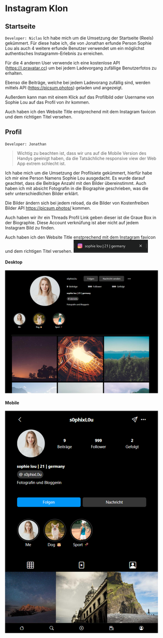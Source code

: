 # Instagram Klon

## Startseite
`Developer: Niclas`
Ich habe mich um die Umsetzung der Startseite (Reels) gekümmert. Für diese habe ich, die von Jonathan erfunde Person Sophie Lou als auch 4 weitere erfunde Benutzer verwendet um ein  möglichst authentisches Instagramm-Erlebnis zu erreichen. 

Für die 4 anderen User verwende ich eine kostenlose API (https://i.pravatar.cc) um bei jedem Ladevorgang zufällige Benutzerfotos zu erhalten. 

Ebenso die Beiträge, welche bei jedem Ladevorang zufällig sind, werden mittels API (https://picsum.photos) geladen und angezeigt.

Außerdem kann man mit einem Klick auf das Profilbild oder Username von Sophie Lou auf das Profil von ihr kommen.

Auch haben ich den Website Title enstprechend mit dem Instagram favicon und dem richtigen Titel versehen.

## Profil
`Developer: Jonathan`

> Wichtig zu beachten ist, dass wir uns auf die Mobile Version des Handys geeinigt haben, da die Tatsächliche responsive view der Web App extrem schlecht ist.


Ich habe mich um die Umsetzung der Profilsiete gekümmert, hierfür habe ich mir eine Person Namens Sophie Lou ausgedacht. Es wurde darauf geachtet, dass die Beiträge Anzahl mit den Bilder übereinstimmt. Auch haben ich mit absicht Fotografin in die Biographie geschrieben, was die sehr unterschiedlichen Bilder erklärt.

Die Bilder ändern sich bei jedem reload, da die Bilder von Kostenfreiben Bilder API https://picsum.photos/ kommen.

Auch haben wir ihr ein Threads Profil Link geben dieser ist die Graue Box in der Biographie. Diese Account verknüfung ist aber nicht auf jedem Instagram Bild zu finden.

Auch haben ich den Website Title enstprechend mit dem Instagram favicon und dem richtigen Titel versehen. ![profile title text and favicon](/img/screenshots/profile-title.png)

#### Desktop
![profile desktop](/img/screenshots/profil-desktop.png)

#### Mobile
![profile mobile](/img/screenshots/profil-mobile.png)
